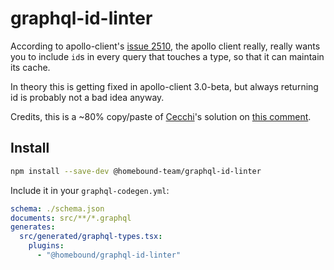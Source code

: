 # graphql-id-linter

According to apollo-client's [issue 2510](https://github.com/apollographql/apollo-client/issues/2510), the apollo client really, really wants you to include `id`s in every query that touches a type, so that it can maintain its cache.

In theory this is getting fixed in apollo-client 3.0-beta, but always returning id is probably not a bad idea anyway.

Credits, this is a ~80% copy/paste of [Cecchi](https://github.com/cecchi)'s solution on [this comment](https://github.com/apollographql/apollo-client/issues/2510#issuecomment-619081467).

## Install

```bash
npm install --save-dev @homebound-team/graphql-id-linter
```

Include it in your `graphql-codegen.yml`:

```yaml
schema: ./schema.json
documents: src/**/*.graphql
generates:
  src/generated/graphql-types.tsx:
    plugins:
      - "@homebound/graphql-id-linter"
```

